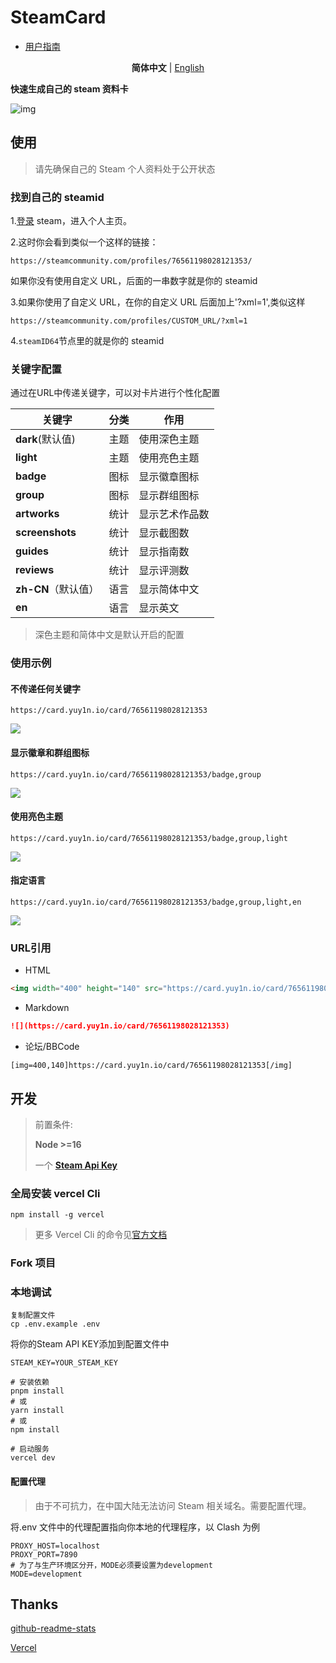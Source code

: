 # SteamCard

- [用户指南](https://guide.yuy1n.io/)

<p align='center'>
<b>简体中文</b> | <a href="https://github.com/yuyinws/steam-card/blob/master/README-en.md">English</a>
</p>

**快速生成自己的 steam 资料卡**

![img](https://card.yuy1n.io/card/76561198028121353)

## 使用

> 请先确保自己的 Steam 个人资料处于公开状态

### 找到自己的 steamid

1.[登录](https://steamcommunity.com/login/home/) steam，进入个人主页。

2.这时你会看到类似一个这样的链接：

```
https://steamcommunity.com/profiles/76561198028121353/
```

如果你没有使用自定义 URL，后面的一串数字就是你的 steamid

3.如果你使用了自定义 URL，在你的自定义 URL 后面加上'?xml=1',类似这样

```
https://steamcommunity.com/profiles/CUSTOM_URL/?xml=1
```

4.`steamID64`节点里的就是你的 steamid

### 关键字配置

通过在URL中传递关键字，可以对卡片进行个性化配置

| 关键字              | 分类 | 作用           |
| ------------------- | ---- | -------------- |
| **dark**(默认值)    | 主题 | 使用深色主题   |
| **light**           | 主题 | 使用亮色主题   |
| **badge**           | 图标 | 显示徽章图标   |
| **group**           | 图标 | 显示群组图标   |
| **artworks**        | 统计 | 显示艺术作品数 |
| **screenshots**     | 统计 | 显示截图数     |
| **guides**          | 统计 | 显示指南数     |
| **reviews**         | 统计 | 显示评测数     |
| **zh-CN**（默认值） | 语言 | 显示简体中文   |
| **en**              | 语言 | 显示英文       |

> 深色主题和简体中文是默认开启的配置

### 使用示例

#### 不传递任何关键字

`https://card.yuy1n.io/card/76561198028121353`

![](https://card.yuy1n.io/card/76561198028121353)



#### 显示徽章和群组图标

`https://card.yuy1n.io/card/76561198028121353/badge,group`

![](https://card.yuy1n.io/card/76561198028121353/badge,group)

#### 使用亮色主题

`https://card.yuy1n.io/card/76561198028121353/badge,group,light`

![](https://card.yuy1n.io/card/76561198028121353/badge,group,light)

#### 指定语言

`https://card.yuy1n.io/card/76561198028121353/badge,group,light,en`

![](https://card.yuy1n.io/card/76561198028121353/badge,group,light,en)

### URL引用

- HTML

```html
<img width="400" height="140" src="https://card.yuy1n.io/card/76561198028121353"></img>
```

- Markdown

```markdown
![](https://card.yuy1n.io/card/76561198028121353)
```

- 论坛/BBCode

```bbcode
[img=400,140]https://card.yuy1n.io/card/76561198028121353[/img]
```

## 开发

>前置条件:
>
>**Node >=16**
>
>一个 **[Steam Api Key](https://steamcommunity.com/dev/apikey)**

### 全局安装 vercel Cli

```shell
npm install -g vercel
```

> 更多 Vercel Cli 的命令见[官方文档](https://vercel.com/cli)

### Fork 项目

### 本地调试

```shell
复制配置文件
cp .env.example .env
```

将你的Steam API KEY添加到配置文件中

```shell
STEAM_KEY=YOUR_STEAM_KEY
```

```shell
# 安装依赖
pnpm install
# 或
yarn install
# 或
npm install

# 启动服务
vercel dev
```

#### 配置代理

> 由于不可抗力，在中国大陆无法访问 Steam 相关域名。需要配置代理。

将.env 文件中的代理配置指向你本地的代理程序，以 Clash 为例

```shell
PROXY_HOST=localhost
PROXY_PORT=7890
# 为了与生产环境区分开，MODE必须要设置为development
MODE=development
```

## Thanks
[github-readme-stats](https://github.com/anuraghazra/github-readme-stats)

[Vercel](https://vercel.com/)

